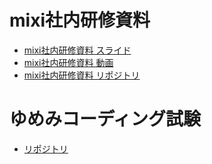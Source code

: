 # mixi社内研修資料
- [mixi社内研修資料 スライド](https://speakerdeck.com/mixi_engineers/2022-android-training)
- [mixi社内研修資料 動画](https://www.youtube.com/watch?v=tqCDiQygR70)
- [mixi社内研修資料 リポジトリ](https://github.com/mixigroup/AndroidTraining2022)

# ゆめみコーディング試験
- [リポジトリ](https://github.com/yumemi-inc/android-engineer-codecheck)
